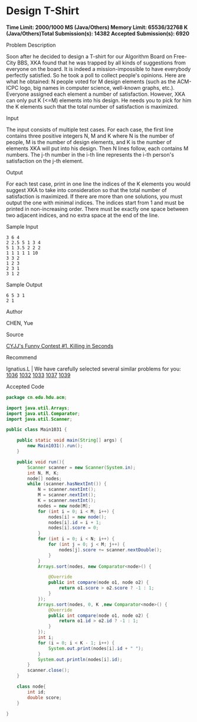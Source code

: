# Design T-Shirt

**Time Limit: 2000/1000 MS (Java/Others)    Memory Limit: 65536/32768 K (Java/Others)Total Submission(s): 14382    Accepted Submission(s): 6920**

Problem Description

Soon after he decided to design a T-shirt for our Algorithm Board on Free-City BBS, XKA found that he was trapped by all kinds of suggestions from everyone on the board. It is indeed a mission-impossible to have everybody perfectly satisfied. So he took a poll to collect people's opinions. Here are what he obtained: N people voted for M design elements (such as the ACM-ICPC logo, big names in computer science, well-known graphs, etc.). Everyone assigned each element a number of satisfaction. However, XKA can only put K (<=M) elements into his design. He needs you to pick for him the K elements such that the total number of satisfaction is maximized.

 



Input

The input consists of multiple test cases. For each case, the first line contains three positive integers N, M and K where N is the number of people, M is the number of design elements, and K is the number of elements XKA will put into his design. Then N lines follow, each contains M numbers. The j-th number in the i-th line represents the i-th person's satisfaction on the j-th element.

 



Output

For each test case, print in one line the indices of the K elements you would suggest XKA to take into consideration so that the total number of satisfaction is maximized. If there are more than one solutions, you must output the one with minimal indices. The indices start from 1 and must be printed in non-increasing order. There must be exactly one space between two adjacent indices, and no extra space at the end of the line.

 



Sample Input

```
3 6 4
2 2.5 5 1 3 4
5 1 3.5 2 2 2
1 1 1 1 1 10
3 3 2
1 2 3
2 3 1
3 1 2
```

 



Sample Output

```
6 5 3 1
2 1
```

 



Author

CHEN, Yue

 



Source

[CYJJ's Funny Contest #1, Killing in Seconds](http://acm.hdu.edu.cn/search.php?field=problem&key=CYJJ's+Funny+Contest+%231%2C+Killing+in+Seconds&source=1&searchmode=source)

 



Recommend

Ignatius.L   |   We have carefully selected several similar problems for you:  [1036](http://acm.hdu.edu.cn/showproblem.php?pid=1036) [1032](http://acm.hdu.edu.cn/showproblem.php?pid=1032) [1033](http://acm.hdu.edu.cn/showproblem.php?pid=1033) [1037](http://acm.hdu.edu.cn/showproblem.php?pid=1037) [1039](http://acm.hdu.edu.cn/showproblem.php?pid=1039) 





Accepted Code

```java
package cn.edu.hdu.acm;

import java.util.Arrays;
import java.util.Comparator;
import java.util.Scanner;

public class Main1031 {

    public static void main(String[] args) {
        new Main1031().run();
    }

    public void run(){
        Scanner scanner = new Scanner(System.in);
        int N, M, K;
        node[] nodes;
        while (scanner.hasNextInt()) {
            N = scanner.nextInt();
            M = scanner.nextInt();
            K = scanner.nextInt();
            nodes = new node[M];
            for (int i = 0; i < M; i++) {
                nodes[i] = new node();
                nodes[i].id = i + 1;
                nodes[i].score = 0;
            }
            for (int i = 0; i < N; i++) {
                for (int j = 0; j < M; j++) {
                    nodes[j].score += scanner.nextDouble();
                }
            }
            Arrays.sort(nodes, new Comparator<node>() {

                @Override
                public int compare(node o1, node o2) {
                    return o1.score > o2.score ? -1 : 1;
                }
            });
            Arrays.sort(nodes, 0, K ,new Comparator<node>() {
                @Override
                public int compare(node o1, node o2) {
                    return o1.id > o2.id ? -1 : 1;
                }
            });
            int i;
            for (i = 0; i < K - 1; i++) {
                System.out.print(nodes[i].id + " ");
            }
            System.out.println(nodes[i].id);
        }
        scanner.close();
    }

    class node{
        int id;
        double score;
    }

}
```

